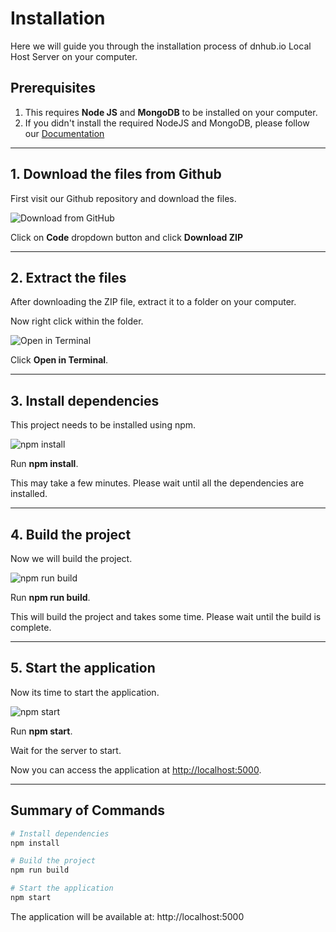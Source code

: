 # Installation

Here we will guide you through the installation process of dnhub.io Local Host Server on your computer.

## Prerequisites

1. This requires **Node JS** and **MongoDB** to be installed on your computer.
2. If you didn't install the required NodeJS and MongoDB, please follow our [Documentation](./get-started.md)

---

## 1. Download the files from Github

First visit our Github repository and download the files.

![Download from GitHub](https://i.postimg.cc/50qssBpx/scrnli-d9g-BOw2-Ox-WB16-Q.png)

Click on **Code** dropdown button and click **Download ZIP**

---

## 2. Extract the files

After downloading the ZIP file, extract it to a folder on your computer.

Now right click within the folder.

![Open in Terminal](https://i.postimg.cc/bNmrhC5B/open-in-terminal.png)

Click **Open in Terminal**.

---

## 3. Install dependencies

This project needs to be installed using npm.

![npm install](https://i.postimg.cc/t41qHXWs/npm-install.png)

Run **npm install**.

This may take a few minutes. Please wait until all the dependencies are installed.

---

## 4. Build the project

Now we will build the project.

![npm run build](https://i.postimg.cc/kgknJkvf/npm-run-build.png)

Run **npm run build**.

This will build the project and takes some time. Please wait until the build is complete.

---

## 5. Start the application

Now its time to start the application.

![npm start](https://i.postimg.cc/05cPM6C6/npm-start.png)

Run **npm start**.

Wait for the server to start.

Now you can access the application at [http://localhost:5000](http://localhost:5000).

---

## Summary of Commands

```bash
# Install dependencies
npm install

# Build the project
npm run build

# Start the application
npm start
```

The application will be available at: http://localhost:5000
